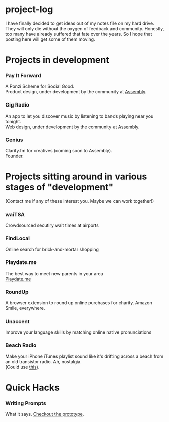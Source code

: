 project-log
===========

I have finally decided to get ideas out of my notes file on my hard drive.
They will only die without the oxygen of feedback and community.
Honestly, too many have already suffered that fate over the years.
So I hope that posting here will get some of them moving.

# Projects in development

### Pay It Forward

A Ponzi Scheme for Social Good.  
Product design, under development by the community at [Assembly](http://assembly.com/pay-it-forward).

### Gig Radio

An app to let you discover music by listening to bands playing near you tonight.  
Web design, under development by the community at [Assembly](http://assembly.com/gig-radio).

### Genius

Clarity.fm for creatives (coming soon to Assembly).  
Founder.


# Projects sitting around in various stages of "development"
(Contact me if any of these interest you. Maybe we can work together!)

### waiTSA

Crowdsourced secutiry wait times at airports

### FindLocal

Online search for brick-and-mortar shopping

### Playdate.me

The best way to meet new parents in your area  
[Playdate.me](http://signup.playdate.me)

### RoundUp

A browser extension to round up online purchases for charity. Amazon Smile, everywhere.

### Unaccent

Improve your language skills by matching online native pronunciations

### Beach Radio

Make your iPhone iTunes playlist sound like it's drifting across a beach from an old transistor radio. Ah, nostalgia.  
(Could use [this](http://theamazingaudioengine.com/)).

# Quick Hacks

### Writing Prompts

What it says. [Checkout the prototype](http://jonathanarcher.co/things/writingprompts/).
